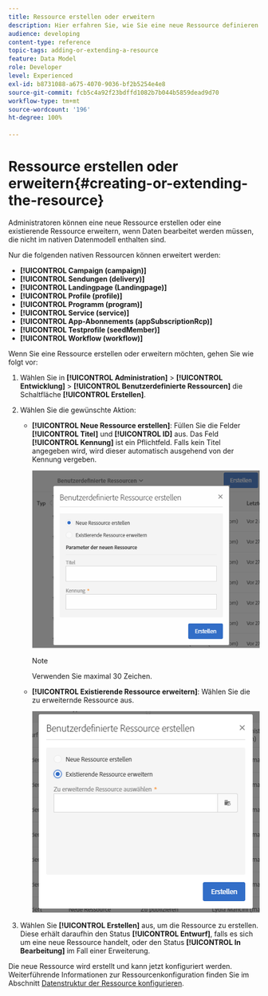 ```yaml
---
title: Ressource erstellen oder erweitern
description: Hier erfahren Sie, wie Sie eine neue Ressource definieren.
audience: developing
content-type: reference
topic-tags: adding-or-extending-a-resource
feature: Data Model
role: Developer
level: Experienced
exl-id: b8731088-a675-4070-9036-bf2b5254e4e8
source-git-commit: fcb5c4a92f23bdffd1082b7b044b5859dead9d70
workflow-type: tm+mt
source-wordcount: '196'
ht-degree: 100%

---
```


# Ressource erstellen oder erweitern{#creating-or-extending-the-resource}

Administratoren können eine neue Ressource erstellen oder eine existierende Ressource erweitern, wenn Daten bearbeitet werden müssen, die nicht im nativen Datenmodell enthalten sind.

Nur die folgenden nativen Ressourcen können erweitert werden:

* **[!UICONTROL Campaign (campaign)]**
* **[!UICONTROL Sendungen (delivery)]**
* **[!UICONTROL Landingpage (Landingpage)]**
* **[!UICONTROL Profile (profile)]**
* **[!UICONTROL Programm (program)]**
* **[!UICONTROL Service (service)]**
* **[!UICONTROL App-Abonnements (appSubscriptionRcp)]**
* **[!UICONTROL Testprofile (seedMember)]**
* **[!UICONTROL Workflow (workflow)]**

Wenn Sie eine Ressource erstellen oder erweitern möchten, gehen Sie wie folgt vor:

1. Wählen Sie in **[!UICONTROL Administration]** > **[!UICONTROL Entwicklung]** > **[!UICONTROL Benutzerdefinierte Ressourcen]** die Schaltfläche **[!UICONTROL Erstellen]**.
1. Wählen Sie die gewünschte Aktion:

   * **[!UICONTROL Neue Ressource erstellen]**: Füllen Sie die Felder **[!UICONTROL Titel]** und **[!UICONTROL ID]** aus. Das Feld **[!UICONTROL Kennung]** ist ein Pflichtfeld. Falls kein Titel angegeben wird, wird dieser automatisch ausgehend von der Kennung vergeben.

     ![](assets/schema_extension_2.png)

     >[!NOTE]
     >
     >Verwenden Sie maximal 30 Zeichen.

   * **[!UICONTROL Existierende Ressource erweitern]**: Wählen Sie die zu erweiternde Ressource aus.

     ![](assets/schema_extension_10.png)

1. Wählen Sie **[!UICONTROL Erstellen]** aus, um die Ressource zu erstellen. Diese erhält daraufhin den Status **[!UICONTROL Entwurf]**, falls es sich um eine neue Ressource handelt, oder den Status **[!UICONTROL In Bearbeitung]** im Fall einer Erweiterung.

Die neue Ressource wird erstellt und kann jetzt konfiguriert werden. Weiterführende Informationen zur Ressourcenkonfiguration finden Sie im Abschnitt [Datenstruktur der Ressource konfigurieren](../../developing/using/configuring-the-resource-s-data-structure.md).
